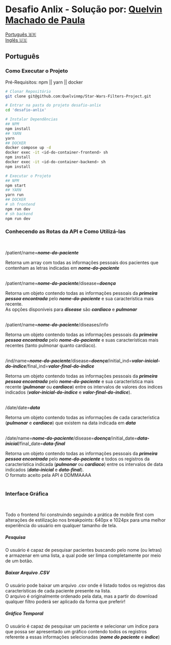 # Desafio Anlix - Solução por: [Quelvin Machado de Paula](https://www.linkedin.com/in/quelvinmachadodepaula/)

[Português :brazil:](#português)
<br/>
[Inglês :us:](#)

## Português

### Como Executar o Projeto

Pré-Requisitos: npm || yarn || docker

```bash
# Clonar Repositório
git clone git@github.com:Quelvinmp/Star-Wars-Filters-Project.git

# Entrar na pasta do projeto desafio-anlix
cd 'desafio-anlix'

# Instalar Dependências
## NPM
npm install
## YARN
yarn
## DOCKER
docker compose up -d
docker exec -it <id-do-container-frontend> sh
npm install
docker exec -it <id-do-container-backend> sh
npm install

# Executar o Projeto
## NPM
npm start
## YARN
yarn run
## DOCKER
# sh frontend
npm run dev
# sh backend
npm run dev
```

### Conhecendo as Rotas da API e Como Utilizá-las
</br>

 /patient/name=***nome-do-paciente***
 
Retorna um array com todas as informações pessoais dos pacientes que contenham as letras indicadas em ***nome-do-paciente***
</br></br>

/patient/name=***nome-do-paciente***/disease=***doença***

Retorna um objeto contendo todas as informações pessoais da ***primeira pessoa encontrada*** pelo ***nome-do-paciente*** e sua característica mais recente. </br>
As opções disponíveis para ***disease*** são ***cardiaco*** e ***pulmonar***
</br></br>

/patient/name=***nome-do-paciente***/diseases/info

Retorna um objeto contendo todas as informações pessoais da ***primeira pessoa encontrada*** pelo ***nome-do-paciente*** e suas características mais recentes (tanto pulmonar quanto cardíaco).
</br></br>

/ind/name=***nome-do-paciente***/disease=***doença***/initial_ind=***valor-inicial-do-indice***/final_ind=***valor-final-do-indice***

Retorna um objeto contendo todas as informações pessoais da ***primeira pessoa encontrada*** pelo ***nome-do-paciente*** e sua característica mais recente (***pulmonar*** ou ***cardiaco***) entre os intervalos de valores dos indices indicados (***valor-inicial-do-indice*** e ***valor-final-do-indice***).
</br></br>

/date/date=***data***

Retorna um objeto contendo todas as informações de cada característica (***pulmonar*** e ***cardiaco***) que existem na data indicada em ***data***
</br></br>

/date/name=***nome-do-paciente***/disease=***doença***/initial_date=***data-inicial***/final_date=***data-final***

Retorna um objeto contendo todas as informações pessoais da ***primeira pessoa encontrada*** pelo ***nome-do-paciente*** e todos os registros da característica indicada (***pulmonar*** ou ***cardiaco***) entre os intervalos de data indicados (***data-inicial*** e ***data-final***). </br>
O formato aceito pela API é DDMMAAAA
</br></br>

### Interface Gráfica
</br>

Todo o frontend foi construindo seguindo a prática de mobile first com alterações de estilização nos breakpoints: 640px e 1024px para uma melhor experiência do usuário em qualquer tamanho de tela.

##### Pesquisa

O usuário é capaz de pesquisar pacientes buscando pelo nome (ou letras) e armazenar em uma lista, a qual pode ser limpa completamente por meio de um botão. 

##### Baixar Arquivo .CSV

O usuário pode baixar um arquivo .csv onde é listado todos os registros das características de cada paciente presente na lista.</br>
O arquivo é originalmente ordenado pela data, mas a partir do download qualquer filtro poderá ser aplicado da forma que preferir!

##### Gráfico Temporal

O usuário é capaz de pesquisar um paciente e selecionar um índice para que possa ser apresentado um gráfico contendo todos os registros referente a essas informações selecionadas (***nome do paciente*** e ***indice***)







